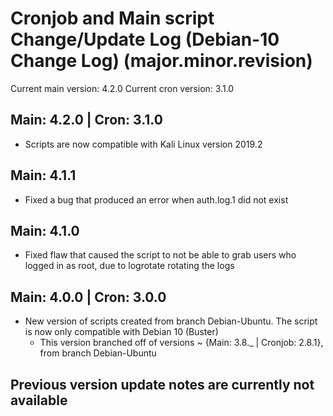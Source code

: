 # Cronjob and Main script Change/Update Log (Debian-10 Change Log) (major.minor.revision)
Current main version: 4.2.0
Current cron version: 3.1.0

## Main: 4.2.0 | Cron: 3.1.0
- Scripts are now compatible with Kali Linux version 2019.2

## Main: 4.1.1
- Fixed a bug that produced an error when auth.log.1 did not exist

## Main: 4.1.0 
- Fixed flaw that caused the script to not be able to grab users who logged in as root, due to logrotate rotating the logs

## Main: 4.0.0 | Cron: 3.0.0
- New version of scripts created from branch Debian-Ubuntu. The script is now only compatible with Debian 10 (Buster)
  - This version branched off of versions ~ {Main: 3.8._ | Cronjob: 2.8.1}, from branch Debian-Ubuntu  

## Previous version update notes are currently not available
